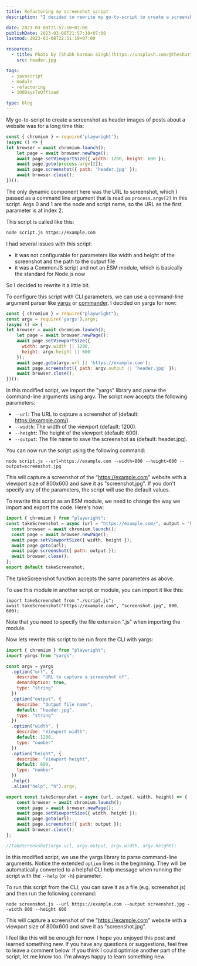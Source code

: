 ```yaml
---
title: Refactoring my screenshot script
description: "I decided to rewrite my go-to-script to create a screenshot as header images of posts about a website a little bit."

date: 2023-03-08T21:57:10+07:00
publishDate: 2023-03-08T21:57:10+07:00
lastmod: 2023-03-08T22:51:10+07:00

resources:
  - title: Photo by [Shubh karman Singh](https://unsplash.com/@theshutterclap) via [Unsplash](https://unsplash.com/)
    src: header.jpg

tags:
  - javascript
  - module
  - refactoring
  - 100DaysToOffload

type: blog
---
```


My go-to-script to create a screenshot as header images of posts about a website was for a long time this:


```js
const { chromium } = require('playwright');
(async () => {
let browser = await chromium.launch();
    let page = await browser.newPage();
    await page.setViewportSize({ width: 1200, height: 600 });
    await page.goto(process.argv[2]);
    await page.screenshot({ path: 'header.jpg' });
    await browser.close();
})();
```

The only dynamic component here was the URL to screenshot, which I passed as a command line argument that is read as `process.argv[2]` in this script. Args 0 and 1 are the node and script name, so the URL as the first parameter is at index 2.

This script is called like this:

```bash
node script.js https://example.com
```

I had several issues with this script:

- it was not configurable for parameters like width and height of the screenshot and the path to the output file
- it was a CommonJS script and not an ESM module, which is basically the standard for Node.js now

So I decided to rewrite it a little bit.

To configure this script with CLI parameters, we can use a command-line argument parser like [yargs](https://www.npmjs.com/package/yargs) or [commander](https://www.npmjs.com/package/commander). I decided on yargs for now:

```js
const { chromium } = require("playwright");
const argv = require('yargs').argv;
(async () => {
let browser = await chromium.launch();
    let page = await browser.newPage();
    await page.setViewportSize({
      width: argv.width || 1200,
      height: argv.height || 600
    });
    await page.goto(argv.url || 'https://example.com');
    await page.screenshot({ path: argv.output || 'header.jpg' });
    await browser.close();
})();
```

In this modified script, we import the "yargs" library and parse the command-line arguments using argv. The script now accepts the following parameters:

- `--url`: The URL to capture a screenshot of (default: https://example.com/).
- `--width`: The width of the viewport (default: 1200).
- `--height`: The height of the viewport (default: 600).
- `--output`: The file name to save the screenshot as (default: header.jpg).

You can now run the script using the following command:

```
node script.js --url=https://example.com --width=800 --height=600 --output=screenshot.jpg
```

This will capture a screenshot of the "https://example.com" website with a viewport size of 800x600 and save it as "screenshot.jpg". If you don't specify any of the parameters, the script will use the default values.

To rewrite this script as an ESM module, we need to change the way we import and export the code. Here's how:

```js
import { chromium } from "playwright";
const takeScreenshot = async (url = "https://example.com/", output = "header.jpg", width = 1200, height = 600) => {
  const browser = await chromium.launch();
  const page = await browser.newPage();
  await page.setViewportSize({ width, height });
  await page.goto(url);
  await page.screenshot({ path: output });
  await browser.close();
};
export default takeScreenshot;
```

The takeScreenshot function accepts the same parameters as above.

To use this module in another script or module, you can import it like this:

```
import takeScreenshot from "./script.js";
await takeScreenshot("https://example.com", "screenshot.jpg", 800, 600);
```

Note that you need to specify the file extension ".js" when importing the module.

Now lets rewrite this script to be run from the CLI with yargs:

```js
import { chromium } from "playwright";
import yargs from "yargs";

const argv = yargs
  .option("url", {
    describe: "URL to capture a screenshot of",
    demandOption: true,
    type: "string"
  })
  .option("output", {
    describe: "Output file name",
    default: "header.jpg",
    type: "string"
  })
  .option("width", {
    describe: "Viewport width",
    default: 1200,
    type: "number"
  })
  .option("height", {
    describe: "Viewport height",
    default: 600,
    type: "number"
  })
  .help()
  .alias("help", "h").argv;

export const takeScreenshot = async (url, output, width, height) => {
	const browser = await chromium.launch();
	const page = await browser.newPage();
	await page.setViewportSize({ width, height });
	await page.goto(url);
	await page.screenshot({ path: output });
	await browser.close();
};

//takeScreenshot(argv.url, argv.output, argv.width, argv.height);
```

In this modified script, we use the yargs library to parse command-line arguments. Notice the extended `option` lines in the beginning. They will be automatically converted to a helpful CLI help message when running the script with the `--help` (or `-h`) parameter.

To run this script from the CLI, you can save it as a file (e.g. screenshot.js) and then run the following command:

```shell
node screenshot.js --url https://example.com --output screenshot.jpg --width 800 --height 600
```

This will capture a screenshot of the "https://example.com" website with a viewport size of 800x600 and save it as "screenshot.jpg".

I feel like this will be enough for now. I hope you enjoyed this post and learned something new. If you have any questions or suggestions, feel free to leave a comment below. If you think I could optimise another part of the script, let me know too. I'm always happy to learn something new.
